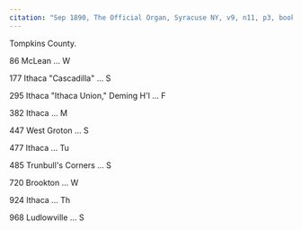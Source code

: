 ```yaml
---
citation: "Sep 1890, The Official Organ, Syracuse NY, v9, n11, p3, books.google.com."
---
```

Tompkins County. 

86 McLean ... W

177 Ithaca "Cascadilla" ... S

295 Ithaca "Ithaca Union," Deming H'l ... F

382 Ithaca ... M

447 West Groton ... S

477 Ithaca ... Tu
 
485 Trunbull's Corners ... S

720 Brookton ... W

924 Ithaca ... Th
 
968 Ludlowville ... S


